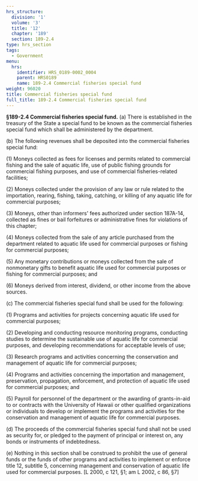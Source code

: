 ```yaml
---
hrs_structure:
  division: '1'
  volume: '3'
  title: '12'
  chapter: '189'
  section: 189-2.4
type: hrs_section
tags:
  - Government
menu:
  hrs:
    identifier: HRS_0189-0002_0004
    parent: HRS0189
    name: 189-2.4 Commercial fisheries special fund
weight: 96020
title: Commercial fisheries special fund
full_title: 189-2.4 Commercial fisheries special fund
---
```

**§189-2.4 Commercial fisheries special fund.** (a) There is established in the treasury of the State a special fund to be known as the commercial fisheries special fund which shall be administered by the department.

(b) The following revenues shall be deposited into the commercial fisheries special fund:

(1) Moneys collected as fees for licenses and permits related to commercial fishing and the sale of aquatic life, use of public fishing grounds for commercial fishing purposes, and use of commercial fisheries-related facilities;

(2) Moneys collected under the provision of any law or rule related to the importation, rearing, fishing, taking, catching, or killing of any aquatic life for commercial purposes;

(3) Moneys, other than informers' fees authorized under section 187A-14, collected as fines or bail forfeitures or administrative fines for violations of this chapter;

(4) Moneys collected from the sale of any article purchased from the department related to aquatic life used for commercial purposes or fishing for commercial purposes;

(5) Any monetary contributions or moneys collected from the sale of nonmonetary gifts to benefit aquatic life used for commercial purposes or fishing for commercial purposes; and

(6) Moneys derived from interest, dividend, or other income from the above sources.

(c) The commercial fisheries special fund shall be used for the following:

(1) Programs and activities for projects concerning aquatic life used for commercial purposes;

(2) Developing and conducting resource monitoring programs, conducting studies to determine the sustainable use of aquatic life for commercial purposes, and developing recommendations for acceptable levels of use;

(3) Research programs and activities concerning the conservation and management of aquatic life for commercial purposes;

(4) Programs and activities concerning the importation and management, preservation, propagation, enforcement, and protection of aquatic life used for commercial purposes; and

(5) Payroll for personnel of the department or the awarding of grants-in-aid to or contracts with the University of Hawaii or other qualified organizations or individuals to develop or implement the programs and activities for the conservation and management of aquatic life for commercial purposes.

(d) The proceeds of the commercial fisheries special fund shall not be used as security for, or pledged to the payment of principal or interest on, any bonds or instruments of indebtedness.

(e) Nothing in this section shall be construed to prohibit the use of general funds or the funds of other programs and activities to implement or enforce title 12, subtitle 5, concerning management and conservation of aquatic life used for commercial purposes. [L 2000, c 121, §1; am L 2002, c 86, §7]